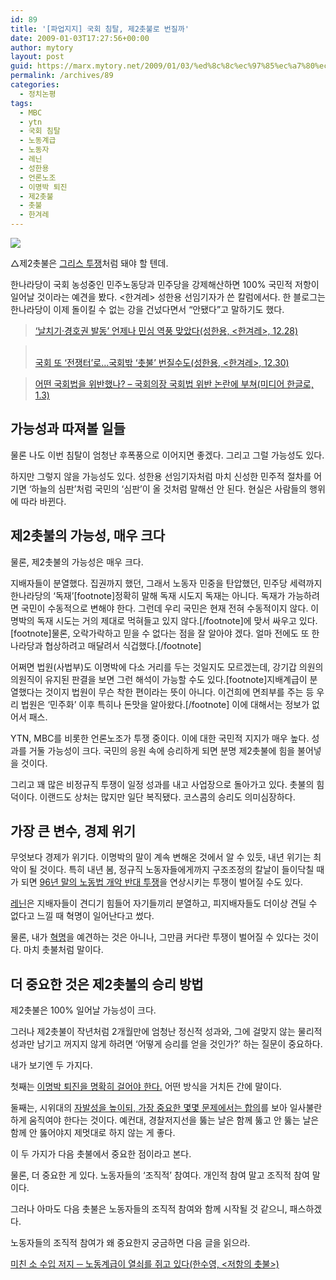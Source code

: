 ```yaml
---
id: 89
title: '[파업지지] 국회 침탈, 제2촛불로 번질까'
date: 2009-01-03T17:27:56+00:00
author: mytory
layout: post
guid: https://marx.mytory.net/2009/01/03/%ed%8c%8c%ec%97%85%ec%a7%80%ec%a7%80-%ea%b5%ad%ed%9a%8c-%ec%b9%a8%ed%83%88-%ec%a0%9c2%ec%b4%9b%eb%b6%88%eb%a1%9c-%eb%b2%88%ec%a7%88%ea%b9%8c/
permalink: /archives/89
categories:
  - 정치논평
tags:
  - MBC
  - ytn
  - 국회 침탈
  - 노동계급
  - 노동자
  - 레닌
  - 성한용
  - 언론노조
  - 이명박 퇴진
  - 제2촛불
  - 촛불
  - 한겨레
---
```

<div class="imageblock">
  <img src="http://cfs11.tistory.com/image/33/tistory/2009/01/04/02/29/495fa085f36ae" /></p> 
  
  <p class="cap1">
    △제2촛불은 <a title="반란의 그리스" target="_blank" href="http://wspaper.org/0_view.php?urn=cor12-1-greece-in-revolt">그리스 투쟁</a>처럼 돼야 할 텐데.
  </p>
</div>

한나라당이 국회 농성중인 민주노동당과 민주당을 강제해산하면 100% 국민적 저항이 일어날 것이라는 예견을 봤다. &lt;한겨레&gt; 성한용 선임기자가 쓴 칼럼에서다. 한 블로그는 한나라당이 이제 돌이킬 수 없는 강을 건넜다면서 “안됐다”고 말하기도 했다.

> <a title="[http://www.hani.co.kr/arti/politics/assembly/330408.html]로 이동합니다." target="_blank" href="http://www.hani.co.kr/arti/politics/assembly/330408.html">‘날치기·경호권 발동’ 언제나 민심 역풍 맞았다(성한용, &lt;한겨레&gt;, 12.28)</a>
  
> 
  
> <a title="[http://www.hani.co.kr/arti/politics/assembly/330607.html]로 이동합니다." target="_blank" href="http://www.hani.co.kr/arti/politics/assembly/330607.html"><br /> 국회 또 ‘전쟁터’로…국회밖 ‘촛불’ 번질수도(성한용, &lt;한겨레&gt;, 12.30)</a>
  
> 
  
> <a title="[http://media.hangulo.net/702]로 이동합니다." target="_blank" href="http://media.hangulo.net/702">어떤 국회법을 위반했나? &#8211; 국회의장 국회법 위반 논란에 부쳐(미디어 한글로, 1.3)<br /> </a>

## 가능성과 따져볼 일들

물론 나도 이번 침탈이 엄청난 후폭풍으로 이어지면 좋겠다. 그리고 그럴 가능성도 있다.

하지만 그렇지 않을 가능성도 있다. 성한용 선임기자처럼 마치 신성한 민주적 절차를 어기면 ‘하늘의 심판’처럼 국민의 ‘심판’이 올 것처럼 말해선 안 된다. 현실은 사람들의 행위에 따라 바뀐다.

## 제2촛불의 가능성, 매우 크다

물론, 제2촛불의 가능성은 매우 크다.

지배자들이 분열했다. 집권까지 했던, 그래서 노동자 민중을 탄압했던, 민주당 세력까지 한나라당의 ‘독재’[footnote]정확히 말해 독재 시도지 독재는 아니다. 독재가 가능하려면 국민이 수동적으로 변해야 한다. 그런데 우리 국민은 현재 전혀 수동적이지 않다. 이명박의 독재 시도는 거의 제대로 먹혀들고 있지 않다.[/footnote]에 맞서 싸우고 있다.[footnote]물론, 오락가락하고 믿을 수 없다는 점을 잘 알아야 겠다. 얼마 전에도 또 한나라당과 협상하려고 매달려서 식겁했다.[/footnote]

어쩌면 법원(사법부)도 이명박에 다소 거리를 두는 것일지도 모르겠는데, 강기갑 의원의 의원직이 유지된 판결을 보면 그런 해석이 가능할 수도 있다.[footnote]지배계급이 분열했다는 것이지 법원이 무슨 착한 편이라는 뜻이 아니다. 이건희에 면죄부를 주는 등 우리 법원은 ‘민주화’ 이후 특히나 돈맛을 알아왔다.[/footnote] 이에 대해서는 정보가 없어서 패스.

YTN, MBC를 비롯한 언론노조가 투쟁 중이다. 이에 대한 국민적 지지가 매우 높다. 성과를 거둘 가능성이 크다. 국민의 응원 속에 승리하게 되면 분명 제2촛불에 힘을 불어넣을 것이다.

그리고 꽤 많은 비정규직 투쟁이 일정 성과를 내고 사업장으로 돌아가고 있다. 촛불의 힘 덕이다. 이랜드도 상처는 많지만 일단 복직됐다. 코스콤의 승리도 의미심장하다.

## 가장 큰 변수, 경제 위기

무엇보다 경제가 위기다. 이명박의 말이 계속 변해온 것에서 알 수 있듯, 내년 위기는 최악이 될 것이다. 특히 내년 봄, 정규직 노동자들에게까지 구조조정의 칼날이 들이닥칠 때가 되면 <a title="1996년 연말 “노동법 정국”의 대중파업 10주년 - 김영삼을 산 송장으로 만든 대중 투쟁" target="_blank" href="http://wspaper.org/0_view.php?urn=urn:newsml:counterfire.or.kr:20060429T000000%2B0900:d79-2502:1U">96년 말의 노동법 개악 반대 투쟁</a>을 연상시키는 투쟁이 벌어질 수도 있다.

<a title="레닌에 대한 대표적 왜곡을 반박하는 기사" target="_blank" href="http://wspaper.org/0_view.php?urn=urn:newsml:counterfire.or.kr:20040629T000000%2B0900:d29-660:1U">레닌</a>은 지배자들이 견디기 힘들어 자기들끼리 분열하고, 피지배자들도 더이상 견딜 수 없다고 느낄 때 혁명이 일어난다고 썼다.

물론, 내가 <a title="21세기 혁명을 고찰하는 크리스 하먼의 칼럼" target="_blank" href="http://wspaper.org/3_search.php?keyword=21%EC%84%B8%EA%B8%B0+%ED%98%81%EB%AA%85%EC%9D%84+%EA%B3%A0%EC%B0%B0%ED%95%98%EB%8A%94+%ED%81%AC%EB%A6%AC%EC%8A%A4+%ED%95%98%EB%A8%BC%EC%9D%98+%EC%B9%BC%EB%9F%BC">혁명</a>을 예견하는 것은 아니나, 그만큼 커다란 투쟁이 벌어질 수 있다는 것이다. 마치 촛불처럼 말이다.

## 더 중요한 것은 제2촛불의 승리 방법

제2촛불은 100% 일어날 가능성이 크다. 

그러나 제2촛불이 작년처럼 2개월만에 엄청난 정신적 성과와, 그에 걸맞지 않는 물리적 성과만 남기고 꺼지지 않게 하려면 ‘어떻게 승리를 얻을 것인가?’ 하는 질문이 중요하다. 

내가 보기엔 두 가지다. 

첫째는 <a title="이명박 퇴진 논쟁 Q&A" target="_blank" href="http://wspaper.org/0_view.php?urn=urn:newsml:counterfire.or.kr:20080621T143142%2b0900:c92-2mb07-qna:1U">이명박 퇴진을 명확히 걸어야 한다.</a> 어떤 방식을 거치든 간에 말이다. 

둘째는, 시위대의 <a title="현 촛불시위의 잠재력과 과제" target="_blank" href="http://wspaper.org/0_view.php?urn=urn:newsml:counterfire.or.kr:20080605T163215%2b0900:c90-demo:1U">자발성을 높이되, 가장 중요한 몇몇 문제에서는 합의</a>를 보아 일사불란하게 움직여야 한다는 것이다. 예컨대, 경찰저지선을 뚫는 날은 함께 뚫고 안 뚫는 날은 함께 안 뚫어야지 제멋대로 하지 않는 게 좋다. 

이 두 가지가 다음 촛불에서 중요한 점이라고 본다. 

물론, 더 중요한 게 있다. 노동자들의 ‘조직적’ 참여다. 개인적 참여 말고 조직적 참여 말이다. 

그러나 아마도 다음 촛불은 노동자들의 조직적 참여와 함께 시작될 것 같으니, 패스하겠다. 

노동자들의 조직적 참여가 왜 중요한지 궁금하면 다음 글을 읽으라. 

<p class="link">
  <a title="미친 소 수입 저지 ─ 노동계급이 열쇠를 쥐고 있다" target="_blank" href="http://wspaper.org/0_view.php?urn=urn:newsml:counterfire.or.kr:20080515T103838%2b0900:c87-labor:1U">미친 소 수입 저지 ─ 노동계급이 열쇠를 쥐고 있다(한수영, &lt;저항의 촛불&gt;)</a>
</p>